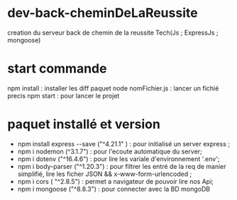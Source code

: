 # dev-back-cheminDeLaReussite
creation du serveur back de chemin de la reussite Tech(Js ; ExpressJs ; mongoose)

# start commande
npm install  : installer les diff paquet
node nomFichier.js  : lancer un fichié precis
npm start : pour lancer le projet

# paquet installé et version
- npm install express --save ("^4.21.1" ) : pour initialisé un server express ;
- npm i nodemon (^3.1.7") : pour l'ecoute automatique du server;
- npm i dotenv ("^16.4.6") : pour lire les variale d'environnement '.env';
- npm i body-parser ("^1.20.3") : pour filtrer les entré de la req de manier simplifié, lire les ficher JSON && x-www-form-urlencoded ;
- npm i cors ( "^2.8.5") : permet a navigateur de pouvoir lire nos Api;
- npm i mongoose ("^8.8.3") : pour connecter avec la BD mongoDB

